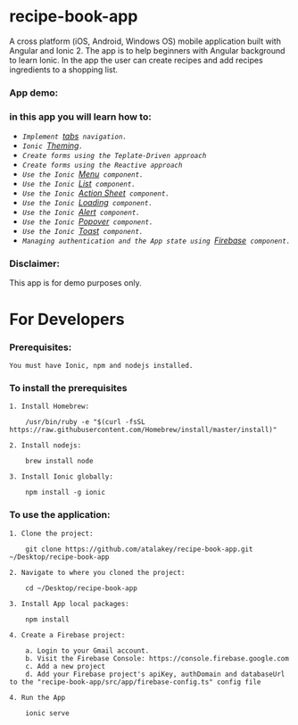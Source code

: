 # recipe-book-app
A cross platform (iOS, Android, Windows OS) mobile application built with Angular and Ionic 2. The app is to help beginners with Angular background to learn Ionic. In the app the user can create recipes and add recipes ingredients to a shopping list.

### App demo:

<!-- ![]() -->

### in this app you will learn how to:

* _`Implement `[tabs](https://ionicframework.com/docs/components/#tabs)` navigation.`_
* _`Ionic `[Theming](https://ionicframework.com/docs/theming/)`.`_
* _`Create forms using the Teplate-Driven approach`_
* _`Create forms using the Reactive approach`_
* _`Use the Ionic `[Menu](https://ionicframework.com/docs/components/#menus)` component.`_
* _`Use the Ionic `[List](https://ionicframework.com/docs/components/#lists)` component.`_
* _`Use the Ionic `[Action Sheet](https://ionicframework.com/docs/components/#action-sheets)` component.`_
* _`Use the Ionic `[Loading](https://ionicframework.com/docs/components/#loading)` component.`_
* _`Use the Ionic `[Alert](https://ionicframework.com/docs/components/#alert)` component.`_
* _`Use the Ionic `[Popover](https://ionicframework.com/docs/components/#popovers)` component.`_
* _`Use the Ionic `[Toast](https://ionicframework.com/docs/components/#toast)` component.`_
* _`Managing authentication and the App state using `[Firebase](https://firebase.google.com)` component.`_


### Disclaimer:
This app is for demo purposes only.

# For Developers

### Prerequisites:
```
You must have Ionic, npm and nodejs installed.
```

### To install the prerequisites
```
1. Install Homebrew:

    /usr/bin/ruby -e "$(curl -fsSL https://raw.githubusercontent.com/Homebrew/install/master/install)"

2. Install nodejs:

    brew install node

3. Install Ionic globally:

    npm install -g ionic
```

### To use the application:
``` 
1. Clone the project:

    git clone https://github.com/atalakey/recipe-book-app.git ~/Desktop/recipe-book-app

2. Navigate to where you cloned the project:

    cd ~/Desktop/recipe-book-app

3. Install App local packages:

    npm install

4. Create a Firebase project:

	a. Login to your Gmail account.
	b. Visit the Firebase Console: https://console.firebase.google.com
	c. Add a new project
	d. Add your Firebase project's apiKey, authDomain and databaseUrl to the "recipe-book-app/src/app/firebase-config.ts" config file

4. Run the App

    ionic serve
```
